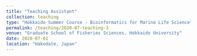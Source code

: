 ```yaml
---
title: "Teaching Assistant"
collection: teaching
type: "Hokkaido Summer Course - Bioinformatics for Marine Life Science"
permalink: /teaching/2020-07-teaching-3
venue: "Graduate School of Fisheries Sciences, Hokkaido University"
date: 2020-07-01
location: "Hakodate, Japan"
---
```

